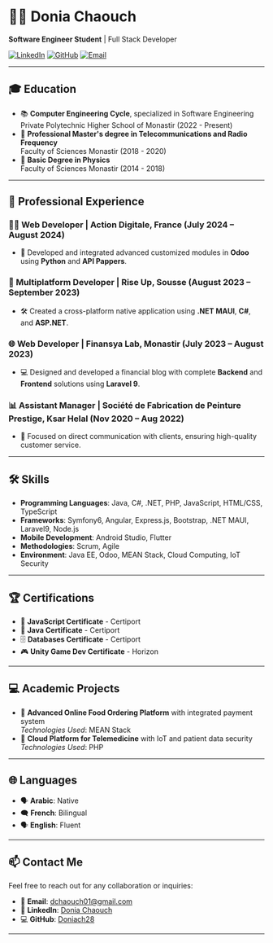 # 👩‍💻 Donia Chaouch

**Software Engineer Student**  | Full Stack Developer

[![LinkedIn](https://img.shields.io/badge/LinkedIn-DoniaChaouch-blue)](https://www.linkedin.com/in/donia-chaouch-77ab4b174/)
[![GitHub](https://img.shields.io/badge/GitHub-Doniach28-lightgrey)](https://github.com/Doniach28)
[![Email](https://img.shields.io/badge/Email-dchaouch01%40gmail.com-red)](mailto:dchaouch01@gmail.com)

---

## 🎓 Education

- 📚 **Computer Engineering Cycle**, specialized in Software Engineering  
  Private Polytechnic Higher School of Monastir (2022 - Present)
- 📡 **Professional Master's degree in Telecommunications and Radio Frequency**  
  Faculty of Sciences Monastir (2018 - 2020)
- 🔬 **Basic Degree in Physics**  
  Faculty of Sciences Monastir (2014 - 2018)

---

## 💼 Professional Experience

### 👩‍💻 Web Developer | Action Digitale, France (July 2024 – August 2024)
- 🔧 Developed and integrated advanced customized modules in **Odoo** using **Python** and **API Pappers**.

### 📱 Multiplatform Developer | Rise Up, Sousse (August 2023 – September 2023)
- 🛠️ Created a cross-platform native application using **.NET MAUI**, **C#**, and **ASP.NET**.

### 🌐 Web Developer | Finansya Lab, Monastir (July 2023 – August 2023)
- 💻 Designed and developed a financial blog with complete **Backend** and **Frontend** solutions using **Laravel 9**.

### 📊 Assistant Manager | Société de Fabrication de Peinture Prestige, Ksar Helal (Nov 2020 – Aug 2022)
- 🤝 Focused on direct communication with clients, ensuring high-quality customer service.

---

## 🛠️ Skills

- **Programming Languages**: Java, C#, .NET, PHP, JavaScript, HTML/CSS, TypeScript
- **Frameworks**: Symfony6, Angular, Express.js, Bootstrap, .NET MAUI, Laravel9, Node.js
- **Mobile Development**: Android Studio, Flutter
- **Methodologies**: Scrum, Agile
- **Environment**: Java EE, Odoo, MEAN Stack, Cloud Computing, IoT Security

---

## 🏆 Certifications

- 📜 **JavaScript Certificate** - Certiport
- 📝 **Java Certificate** - Certiport
- 🗄️ **Databases Certificate** - Certiport
- 🎮 **Unity Game Dev Certificate** - Horizon

---

## 💻 Academic Projects

- 🍕 **Advanced Online Food Ordering Platform** with integrated payment system  
  *Technologies Used*: MEAN Stack
- 🏥 **Cloud Platform for Telemedicine** with IoT and patient data security  
  *Technologies Used*: PHP

---

## 🌐 Languages

- 🗣️ **Arabic**: Native
- 🗨️ **French**: Bilingual
- 🗣️ **English**: Fluent

---

## 📫 Contact Me

Feel free to reach out for any collaboration or inquiries:

- 📧 **Email**: [dchaouch01@gmail.com](mailto:dchaouch01@gmail.com)
- 🔗 **LinkedIn**: [Donia Chaouch](https://www.linkedin.com/in/donia-chaouch-77ab4b174/)
- 💻 **GitHub**: [Doniach28](https://github.com/Doniach28)

---


